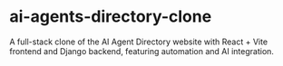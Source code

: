 # ai-agents-directory-clone
A full-stack clone of the AI Agent Directory website with React + Vite frontend and Django backend, featuring automation and AI integration.
